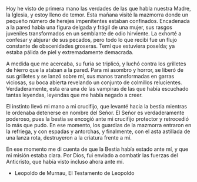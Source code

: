 

Hoy he visto de primera mano las verdades de las que habla nuestra Madre, la Iglesia, y estoy lleno de temor. Esta mañana visité la mazmorra donde un pequeño número de herejes impenitentes estaban confinados. Encadenada a la pared había una figura delgada y frágil de una mujer, sus rasgos juveniles transformados en un semblante de odio hirviente. La exhorté a confesar y abjurar de sus pecados, pero todo lo que recibí fue un flujo constante de obscenidades groseras. Temí que estuviera poseída; ya estaba pálida de piel y extremadamente demacrada.

A medida que me acercaba, su furia se triplicó, y luchó contra los grilletes de hierro que la ataban a la pared. Para mi asombro y horror, se liberó de sus grilletes y se lanzó sobre mí, sus manos transformadas en garras viciosas, su boca abierta revelando un conjunto de colmillos relucientes. Verdaderamente, esta era una de las vampiras de las que había escuchado tantas leyendas, leyendas que me había negado a creer.

El instinto llevó mi mano a mi crucifijo, que levanté hacia la bestia mientras le ordenaba detenerse en nombre del Señor. El Señor es verdaderamente poderoso, pues la bestia se encogió ante mi crucifijo protector y retrocedió lo más que pudo. En ese momento, los guardias de la mazmorra entraron en la refriega, y con espadas y antorchas, y finalmente, con el asta astillada de una lanza rota, destruyeron a la criatura frente a mí.

En ese momento me di cuenta de que la Bestia había estado ante mí, y que mi misión estaba clara. Por Dios, fui enviado a combatir las fuerzas del Anticristo, que había visto incluso ahora ante mí.

- Leopoldo de Murnau, El Testamento de Leopoldo
